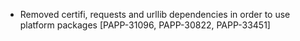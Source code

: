 * Removed certifi, requests and urllib dependencies in order to use platform packages [PAPP-31096, PAPP-30822, PAPP-33451]